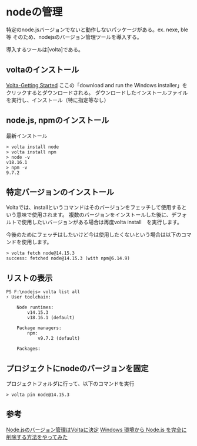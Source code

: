 # nodeの管理

特定のnode.jsバージョンでないと動作しないパッケージがある。ex. nexe, ble等
そのため、nodejsのバージョン管理ツールを導入する。

導入するツールは[volta]である。

## voltaのインストール
[Volta-Getting Started](https://docs.volta.sh/guide/getting-started)
ここの「download and run the Windows installer」をクリックするとダウンロードされる。
ダウンロードしたインストールファイルを実行し、インストール（特に指定等なし）

## node.js, npmのインストール

最新インストール
``` text
> volta install node
> volta install npm
> node -v
v18.16.1
> npm -v
9.7.2
```

## 特定バージョンのインストール

Voltaでは、installというコマンドはそのバージョンをフェッチして使用するという意味で使用されます。
複数のバージョンをインストールした後に、デフォルトで使用したいバージョンがある場合は再度volta install　を実行します。

今後のためにフェッチはしたいけど今は使用したくないという場合は以下のコマンドを使用します。
```
> volta fetch node@14.15.3
success: fetched node@14.15.3 (with npm@6.14.9)
```

## リストの表示

```
PS F:\nodejs> volta list all
⚡️ User toolchain:

    Node runtimes:
        v14.15.3
        v18.16.1 (default)

    Package managers:
        npm:
            v9.7.2 (default)

    Packages:
```

## プロジェクトにnodeのバージョンを固定
プロジェクトフォルダに行って、以下のコマンドを実行

```
> volta pin node@14.15.3
```

## 参考
[Node.jsのバージョン管理はVoltaに決定](https://zenn.dev/aiueda/articles/7dcecaa05d4f24)
[Windows 環境から Node.js を完全に削除する方法をやってみた](https://dev.classmethod.jp/articles/completely-uninstall-nodejs-from-windows/)
